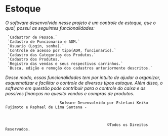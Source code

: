 # Estoque

  _O software desenvolvido nesse projeto é um controle de estoque, que o qual, possui as seguintes funcionalidades:_
  
     `Cadastror de Pessoa.`
     `Cadastro de Funcionario e ADM.`
     `Usuario (Login, senha).`
     `Controle de acesso por tipo(ADM, funcionario).`
     `Cadastro das Categorias dos Produtos.`
     `Cadastro dos Produtos.`
     `Registro das vendas e seus respectivos carrinhos.`
     `Busca, edição e remoção dos cadastros anteriormente descritos.`
    
_Desse modo, essas funcionalidades tem por intuito de ajudar a organizar, esquematizar e facilitar o controle de diversos tipos estoque. Além disso, o software em questão pode contribuir para o controle do caixa e as possíves finanças no quesito vendas e compras de produtos._

 
 
 
 
 
 
 
 
 
 
 
 
 
      
                         
                          - Sofware Desenvolvido por Estefani Keiko Fujimoto e Raphael de Lima Santana -
 
 
 
                                                 ©Todos os Direitos Reservados.
